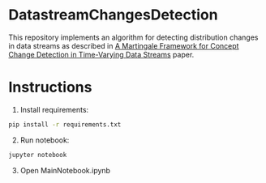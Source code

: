 # DatastreamChangesDetection
This repository implements an algorithm for detecting distribution changes in data streams as described in [A Martingale Framework for Concept Change Detection in Time-Varying Data Streams](https://icml.cc/Conferences/2005/proceedings/papers/041_AMartingale_Ho.pdf) paper.

# Instructions

1. Install requirements:
```bash
pip install -r requirements.txt
```

2. Run notebook:
```bash
jupyter notebook
```

3. Open MainNotebook.ipynb
